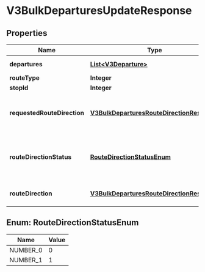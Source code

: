
# V3BulkDeparturesUpdateResponse

## Properties
Name | Type | Description | Notes
------------ | ------------- | ------------- | -------------
**departures** | [**List&lt;V3Departure&gt;**](V3Departure.md) | Timetabled and real-time service departures |  [optional]
**routeType** | **Integer** | Transport mode identifier |  [optional]
**stopId** | **Integer** | Stop identifier |  [optional]
**requestedRouteDirection** | [**V3BulkDeparturesRouteDirectionResponse**](V3BulkDeparturesRouteDirectionResponse.md) | The route direction that these departures are for. Will be one of the requested route directions |  [optional]
**routeDirectionStatus** | [**RouteDirectionStatusEnum**](#RouteDirectionStatusEnum) | The status of the route direction (changed | unchanged).  If changed, requests should change the requested_route_direction for the route_direction supplied. |  [optional]
**routeDirection** | [**V3BulkDeparturesRouteDirectionResponse**](V3BulkDeparturesRouteDirectionResponse.md) | The route direction found matching the requested_route_direction |  [optional]


<a name="RouteDirectionStatusEnum"></a>
## Enum: RouteDirectionStatusEnum
Name | Value
---- | -----
NUMBER_0 | 0
NUMBER_1 | 1



